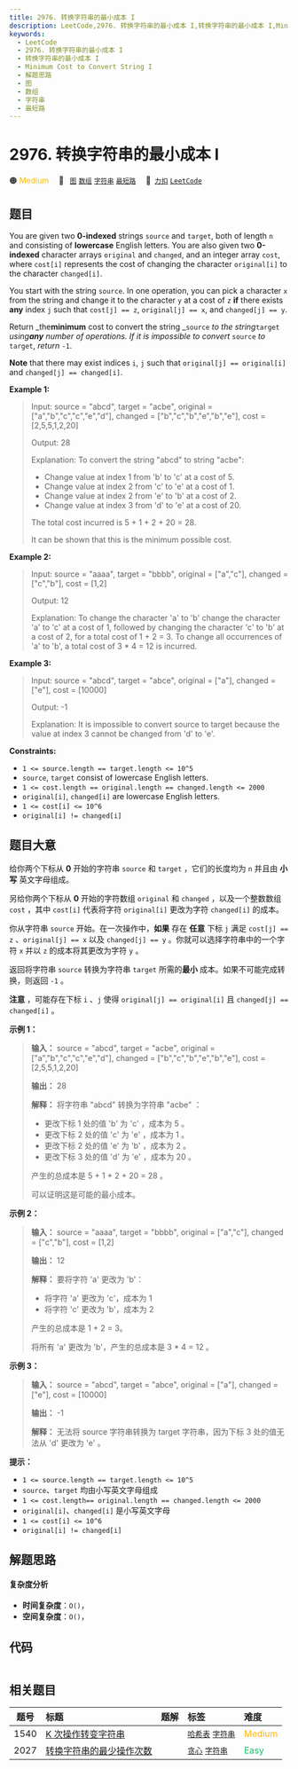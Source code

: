 ```yaml
---
title: 2976. 转换字符串的最小成本 I
description: LeetCode,2976. 转换字符串的最小成本 I,转换字符串的最小成本 I,Minimum Cost to Convert String I,解题思路,图,数组,字符串,最短路
keywords:
  - LeetCode
  - 2976. 转换字符串的最小成本 I
  - 转换字符串的最小成本 I
  - Minimum Cost to Convert String I
  - 解题思路
  - 图
  - 数组
  - 字符串
  - 最短路
---
```


# 2976. 转换字符串的最小成本 I

🟠 <font color=#ffb800>Medium</font>&emsp; 🔖&ensp; [`图`](/tag/graph.md) [`数组`](/tag/array.md) [`字符串`](/tag/string.md) [`最短路`](/tag/shortest-path.md)&emsp; 🔗&ensp;[`力扣`](https://leetcode.cn/problems/minimum-cost-to-convert-string-i) [`LeetCode`](https://leetcode.com/problems/minimum-cost-to-convert-string-i)

## 题目

You are given two **0-indexed** strings `source` and `target`, both of length
`n` and consisting of **lowercase** English letters. You are also given two
**0-indexed** character arrays `original` and `changed`, and an integer array
`cost`, where `cost[i]` represents the cost of changing the character
`original[i]` to the character `changed[i]`.

You start with the string `source`. In one operation, you can pick a character
`x` from the string and change it to the character `y` at a cost of `z` **if**
there exists **any** index `j` such that `cost[j] == z`, `original[j] == x`,
and `changed[j] == y`.

Return _the**minimum** cost to convert the string _`source` _to the
string_`target` _using**any** number of operations. If it is impossible to
convert_ `source` _to_ `target`, _return_ `-1`.

**Note** that there may exist indices `i`, `j` such that `original[j] ==
original[i]` and `changed[j] == changed[i]`.



**Example 1:**

> Input: source = "abcd", target = "acbe", original = ["a","b","c","c","e","d"], changed = ["b","c","b","e","b","e"], cost = [2,5,5,1,2,20]
> 
> Output: 28
> 
> Explanation: To convert the string "abcd" to string "acbe":
> - Change value at index 1 from 'b' to 'c' at a cost of 5.
> - Change value at index 2 from 'c' to 'e' at a cost of 1.
> - Change value at index 2 from 'e' to 'b' at a cost of 2.
> - Change value at index 3 from 'd' to 'e' at a cost of 20.
> 
> The total cost incurred is 5 + 1 + 2 + 20 = 28.
> 
> It can be shown that this is the minimum possible cost.

**Example 2:**

> Input: source = "aaaa", target = "bbbb", original = ["a","c"], changed = ["c","b"], cost = [1,2]
> 
> Output: 12
> 
> Explanation: To change the character 'a' to 'b' change the character 'a' to 'c' at a cost of 1, followed by changing the character 'c' to 'b' at a cost of 2, for a total cost of 1 + 2 = 3. To change all occurrences of 'a' to 'b', a total cost of 3 * 4 = 12 is incurred.

**Example 3:**

> Input: source = "abcd", target = "abce", original = ["a"], changed = ["e"], cost = [10000]
> 
> Output: -1
> 
> Explanation: It is impossible to convert source to target because the value at index 3 cannot be changed from 'd' to 'e'.

**Constraints:**

  * `1 <= source.length == target.length <= 10^5`
  * `source`, `target` consist of lowercase English letters.
  * `1 <= cost.length == original.length == changed.length <= 2000`
  * `original[i]`, `changed[i]` are lowercase English letters.
  * `1 <= cost[i] <= 10^6`
  * `original[i] != changed[i]`


## 题目大意

给你两个下标从 **0** 开始的字符串 `source` 和 `target` ，它们的长度均为 `n` 并且由 **小写** 英文字母组成。

另给你两个下标从 **0** 开始的字符数组 `original` 和 `changed` ，以及一个整数数组 `cost` ，其中 `cost[i]`
代表将字符 `original[i]` 更改为字符 `changed[i]` 的成本。

你从字符串 `source` 开始。在一次操作中，**如果** 存在 **任意** 下标 `j` 满足 `cost[j] == z`
、`original[j] == x` 以及 `changed[j] == y` 。你就可以选择字符串中的一个字符 `x` 并以 `z`
的成本将其更改为字符 `y` 。

返回将字符串 `source` 转换为字符串 `target` 所需的**最小** 成本。如果不可能完成转换，则返回 `-1` 。

**注意** ，可能存在下标 `i` 、`j` 使得 `original[j] == original[i]` 且 `changed[j] ==
changed[i]` 。



**示例 1：**

> 
> 
> 
> 
> 
> **输入：** source = "abcd", target = "acbe", original = ["a","b","c","c","e","d"], changed = ["b","c","b","e","b","e"], cost = [2,5,5,1,2,20]
> 
> **输出：** 28
> 
> **解释：** 将字符串 "abcd" 转换为字符串 "acbe" ：
> - 更改下标 1 处的值 'b' 为 'c' ，成本为 5 。
> - 更改下标 2 处的值 'c' 为 'e' ，成本为 1 。
> - 更改下标 2 处的值 'e' 为 'b' ，成本为 2 。
> - 更改下标 3 处的值 'd' 为 'e' ，成本为 20 。
> 
> 产生的总成本是 5 + 1 + 2 + 20 = 28 。
> 
> 可以证明这是可能的最小成本。
> 
> 

**示例 2：**

> 
> 
> 
> 
> 
> **输入：** source = "aaaa", target = "bbbb", original = ["a","c"], changed = ["c","b"], cost = [1,2]
> 
> **输出：** 12
> 
> **解释：** 要将字符 'a' 更改为 'b'：
> - 将字符 'a' 更改为 'c'，成本为 1 
> - 将字符 'c' 更改为 'b'，成本为 2 
> 
> 产生的总成本是 1 + 2 = 3。
> 
> 将所有 'a' 更改为 'b'，产生的总成本是 3 * 4 = 12 。
> 
> 

**示例 3：**

> 
> 
> 
> 
> 
> **输入：** source = "abcd", target = "abce", original = ["a"], changed = ["e"], cost = [10000]
> 
> **输出：** -1
> 
> **解释：** 无法将 source 字符串转换为 target 字符串，因为下标 3 处的值无法从 'd' 更改为 'e' 。
> 
> 



**提示：**

  * `1 <= source.length == target.length <= 10^5`
  * `source`、`target` 均由小写英文字母组成
  * `1 <= cost.length== original.length == changed.length <= 2000`
  * `original[i]`、`changed[i]` 是小写英文字母
  * `1 <= cost[i] <= 10^6`
  * `original[i] != changed[i]`


## 解题思路

#### 复杂度分析

- **时间复杂度**：`O()`，
- **空间复杂度**：`O()`，

## 代码

```javascript

```

## 相关题目

<!-- prettier-ignore -->
| 题号 | 标题 | 题解 | 标签 | 难度 |
| :------: | :------ | :------: | :------ | :------ |
| 1540 | [K 次操作转变字符串](https://leetcode.com/problems/can-convert-string-in-k-moves) |  |  [`哈希表`](/tag/hash-table.md) [`字符串`](/tag/string.md) | <font color=#ffb800>Medium</font> |
| 2027 | [转换字符串的最少操作次数](https://leetcode.com/problems/minimum-moves-to-convert-string) |  |  [`贪心`](/tag/greedy.md) [`字符串`](/tag/string.md) | <font color=#15bd66>Easy</font> |